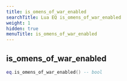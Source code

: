```yaml
---
title: is_omens_of_war_enabled
searchTitle: Lua EQ is_omens_of_war_enabled
weight: 1
hidden: true
menuTitle: is_omens_of_war_enabled
---
```

## is_omens_of_war_enabled
```lua
eq.is_omens_of_war_enabled() -- bool
```
